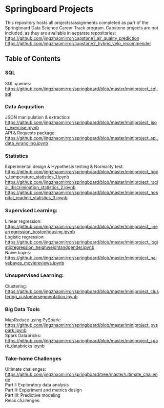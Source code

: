 # Springboard Projects
This repository hosts all projects/assignments completed as part of the Springboard Data Science Career Track program. Capstone projects are not included, as they are available in separate repositories: <br> https://github.com/jingzhaomirror/capstone1_air_quality_prediction <br>
https://github.com/jingzhaomirror/capstone2_hybrid_yelp_recommender <br>

## Table of Contents

### SQL 
SQL queries: <br>
https://github.com/jingzhaomirror/springboard/blob/master/miniproject_sql.sql <br>

### Data Acqusition
JSON manipulation & extraction: <br> 
https://github.com/jingzhaomirror/springboard/blob/master/miniproject_json_exercise.ipynb <br>
API & Requests package: <br>
https://github.com/jingzhaomirror/springboard/blob/master/miniproject_api_data_wrangling.ipynb <br>

### Statistics
Experimental design & Hypothesis testing & Normality test: <br> https://github.com/jingzhaomirror/springboard/blob/master/miniproject_body_temperature_statistics_1.ipynb <br>
https://github.com/jingzhaomirror/springboard/blob/master/miniproject_racial_discrimination_statistics_2.ipynb <br>
https://github.com/jingzhaomirror/springboard/blob/master/miniproject_hospital_readmit_statistics_3.ipynb <br>

### Supervised Learning:
Linear regression: <br> https://github.com/jingzhaomirror/springboard/blob/master/miniproject_linearregression_bostonhousing.ipynb <br>
Logistic regression: <br> https://github.com/jingzhaomirror/springboard/blob/master/miniproject_logisticregression_heighweightandgender.ipynb <br>
Naive bayes: <br>
https://github.com/jingzhaomirror/springboard/blob/master/miniproject_naivebayes_moviereviews.ipynb <br>

### Unsupervised Learning:
Clustering: <br>
https://github.com/jingzhaomirror/springboard/blob/master/miniproject_clustering_customersegmentation.ipynb <br>

### Big Data Tools
MapReduce using PySpark: <br>
https://github.com/jingzhaomirror/springboard/blob/master/miniproject_pyspark.ipynb <br>
Spark Databricks: <br>
https://github.com/jingzhaomirror/springboard/blob/master/miniproject_spark_databricks.ipynb <br>

### Take-home Challenges
Ultimate challenges: https://github.com/jingzhaomirror/springboard/tree/master/ultimate_challenge <br>
    Part I: Exploratory data analysis<br>
    Part II: Experiment and metrics design<br>
    Part III: Predictive modeling<br>
Relax challenges: <br>
